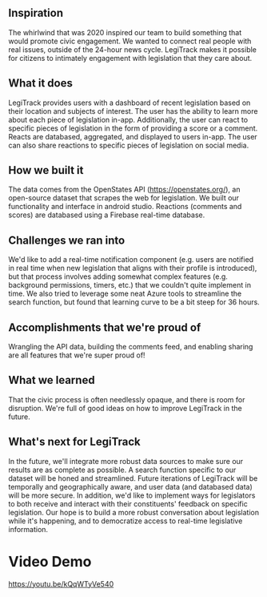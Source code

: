 ## Inspiration

The whirlwind that was 2020 inspired our team to build something that would promote civic engagement. We wanted to connect real people with real issues, outside of the 24-hour news cycle. LegiTrack makes it possible for citizens to intimately engagement with legislation that they care about.

## What it does

LegiTrack provides users with a dashboard of recent legislation based on their location and subjects of interest. The user has the ability to learn more about each piece of legislation in-app. Additionally, the user can react to specific pieces of legislation in the form of providing a score or a comment. Reacts are databased, aggregated, and displayed to users in-app. The user can also share reactions to specific pieces of legislation on social media.

## How we built it

The data comes from the OpenStates API (https://openstates.org/), an open-source dataset that scrapes the web for legislation. We built our functionality and interface in android studio. Reactions (comments and scores) are databased using a Firebase real-time database.

## Challenges we ran into

We'd like to add a real-time notification component (e.g. users are notified in real time when new legislation that aligns with their profile is introduced), but that process involves adding somewhat complex features (e.g. background permissions, timers, etc.) that we couldn't quite implement in time. We also tried to leverage some neat Azure tools to streamline the search function, but found that learning curve to be a bit steep for 36 hours.

## Accomplishments that we're proud of

Wrangling the API data, building the comments feed, and enabling sharing are all features that we're super proud of!

## What we learned

That the civic process is often needlessly opaque, and there is room for disruption. We're full of good ideas on how to improve LegiTrack in the future.

## What's next for LegiTrack

In the future, we'll integrate more robust data sources to make sure our results are as complete as possible. A search function specific to our dataset will be honed and streamlined. Future iterations of LegiTrack will be temporally and geographically aware, and user data (and databased data) will be more secure. In addition, we'd like to implement ways for legislators to both receive and interact with their constituents' feedback on specific legislation. Our hope is to build a more robust conversation about legislation while it's happening, and to democratize access to real-time legislative information. 

# Video Demo

https://youtu.be/kQqWTyVe540
